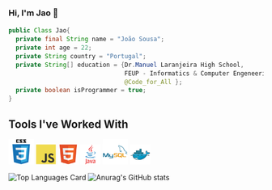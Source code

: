 ### Hi, I'm Jao 🫠

```java
public Class Jao{
  private final String name = "João Sousa";
  private int age = 22;
  private String country = "Portugal";
  private String[] education = {Dr.Manuel Laranjeira High School,
                                FEUP - Informatics & Computer Engeneering,
                                @Code_for_All };
  private boolean isProgrammer = true;
}

```




## Tools I've Worked With
<p align= left>
<img src="https://raw.githubusercontent.com/devicons/devicon/master/icons/css3/css3-original-wordmark.svg" alt="css3" width="50" height="50" />
<img src="https://raw.githubusercontent.com/devicons/devicon/master/icons/javascript/javascript-original.svg" alt="javascript" width="40" height="40" />
<img src="https://raw.githubusercontent.com/devicons/devicon/master/icons/html5/html5-original.svg" alt="html5" width="40" height="40" />
<img src="https://raw.githubusercontent.com/devicons/devicon/master/icons/java/java-original-wordmark.svg" alt="java" width="40" height="40" />
<img src="https://raw.githubusercontent.com/devicons/devicon/master/icons/mysql/mysql-original-wordmark.svg" alt="mysql" width="50" height="50" />
<img src="https://raw.githubusercontent.com/devicons/devicon/master/icons/docker/docker-original.svg" alt="Docker" width="40" height="40" />
</p>

![Top Languages Card](https://github-readme-stats.vercel.app/api/top-langs/?username=JaoSousa9&layout=compact&theme=dark)
![Anurag's GitHub stats](https://github-readme-stats.vercel.app/api?username=JaoSousa9&show_icons=true&theme=dark)
<!--
**JaoSousa9/JaoSousa9** is a ✨ _special_ ✨ repository because its `README.md` (this file) appears on your GitHub profile.

Here are some ideas to get you started:

- 🔭 I’m currently working on ...
- 🌱 I’m currently learning ...
- 👯 I’m looking to collaborate on ...
- 🤔 I’m looking for help with ...
- 💬 Ask me about ...
- 📫 How to reach me: ...
- 😄 Pronouns: ...
- ⚡ Fun fact: ...
-->
